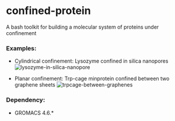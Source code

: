 # confined-protein
A bash toolkit for building a molecular system of proteins under confinement

### Examples:
- Cylindrical confinement: Lysozyme confined in silica nanopores
![lysozyme-in-silica-nanopore](./cylindrical_confinement/lysozyme-in-silica-nanopore.gif "Lysozyme confiend in silica nanopores")

- Planar confinement: Trp-cage minprotein confined between two graphene sheets
![trpcage-between-graphenes](./planar_confinement/trpcage-between-graphenes.gif "Trp-cage confined between two graphene sheets")

### Dependency:
- GROMACS 4.6.*
